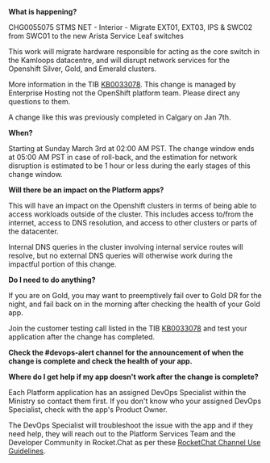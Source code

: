 
**What is happening?**

CHG0055075 STMS NET - Interior - Migrate EXT01, EXT03, IPS & SWC02 from SWC01 to the new Arista Service Leaf switches

This work will migrate hardware responsible for acting as the core switch in the Kamloops datacentre, and will disrupt network services for the Openshift Silver, Gold, and Emerald clusters.

More information in the TIB [KB0033078](https://ociomysc.service-now.com/sp?id=kb_article&table=u_kb_template_technical_information_bulletin&sys_id=d7e837991ba7fdd0f436542f0a4bcb2e&view=ess). This change is managed by Enterprise Hosting not the OpenShift platform team. Please direct any questions to them.

A change like this was previously completed in Calgary on Jan 7th.

**When?**

Starting at Sunday March 3rd at 02:00 AM PST. The change window ends at 05:00 AM PST in case of roll-back, and the estimation for network disruption is estimated to be 1 hour or less during the early stages of this change window.

**Will there be an impact on the Platform apps?**

This will have an impact on the Openshift clusters in terms of being able to access workloads outside of the cluster. This includes access to/from the internet, access to DNS resolution, and access to other clusters or parts of the datacenter.

Internal DNS queries in the cluster involving internal service routes will resolve, but no external DNS queries will otherwise work during the impactful portion of this change.

**Do I need to do anything?**

If you are on Gold, you may want to preemptively fail over to Gold DR for the night, and fail back on in the morning after checking the health of your Gold app.

Join the customer testing call listed in the TIB [KB0033078](https://ociomysc.service-now.com/sp?id=kb_article&table=u_kb_template_technical_information_bulletin&sys_id=d7e837991ba7fdd0f436542f0a4bcb2e&view=ess) and test your application after the change has completed.

**Check the #devops-alert channel for the announcement of when the change is complete and check the health of your app.**

**Where do I get help if my app doesn't work after the change is complete?**

Each Platform application has an assigned DevOps Specialist within the Ministry so contact them first. If you don't know who your assigned DevOps Specialist, check with the app's Product Owner.

The DevOps Specialist will troubleshoot the issue with the app and if they need help, they will reach out to the Platform Services Team and the Developer Community in Rocket.Chat as per these [RocketChat Channel Use Guidelines](
https://developer.gov.bc.ca/Getting-human-support-for-issues-not-covered-by-devops-requests).
